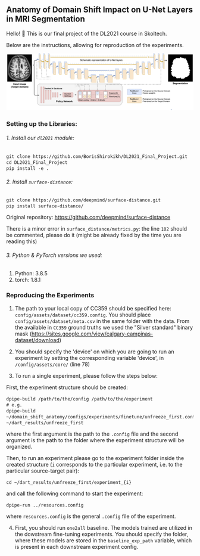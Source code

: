 ## Anatomy of Domain Shift Impact on U-Net Layers in MRI Segmentation

Hello! :vulcan_salute: This is our final project of the DL2021 course in Skoltech.

Below are the instructions, allowing for reproduction of the experiments.

![Screenshot](spottune_seg.png)

### Setting up the Libraries:

###### 1. Install our `dl2021` module:
```
git clone https://github.com/BorisShirokikh/DL2021_Final_Project.git
cd DL2021_Final_Project
pip install -e .
``` 

###### 2. Install `surface-distance`:
```
git clone https://github.com/deepmind/surface-distance.git
pip install surface-distance/
```

Original repository: https://github.com/deepmind/surface-distance

There is a minor error in `surface_distance/metrics.py`:
the line `102` should be commented, please do it
(might be already fixed by the time you are reading this)

###### 3. Python & PyTorch versions we used:
1) Python: 3.8.5
2) torch: 1.8.1 

### Reproducing the Experiments 

1. The path to your local copy of CC359 should be specified here: `config/assets/dataset/cc359.config`. You should place `config/assets/dataset/meta.csv` in the same folder with the data. From the available in `CC359` ground truths we used the "Silver standard" binary mask (https://sites.google.com/view/calgary-campinas-dataset/download)

2. You should specify the 'device' on which you are going to run an experiment by setting the corresponding variable 'device', in `/config/assets/core/` (line 78)

3. To run a single experiment, please follow the steps below:

First, the experiment structure should be created:
```
dpipe-build /path/to/the/config /path/to/the/experiment
# e.g.
dpipe-build ~/domain_shift_anatomy/configs/experiments/finetune/unfreeze_first.config ~/dart_results/unfreeze_first
```

where the first argument is the path to the `.config` file and the second argument is the path to the folder where the experiment structure will be organized.

Then, to run an experiment please go to the experiment folder inside the created structure (`i` corresponds to the particular experiment, i.e. to the particular source-target pair):
```
cd ~/dart_results/unfreeze_first/experiment_{i} 
```

and call the following command to start the experiment:

```
dpipe-run ../resources.config
```

where `resources.config` is the general `.config` file of the experiment.

4. First, you should run `one2all` baseline. The models trained are utilized in the dowstream fine-tuning experiments. 
You should specify the folder, where these models are stored in the `baseline_exp_path` variable, which is present in each downstream experiment config. 
